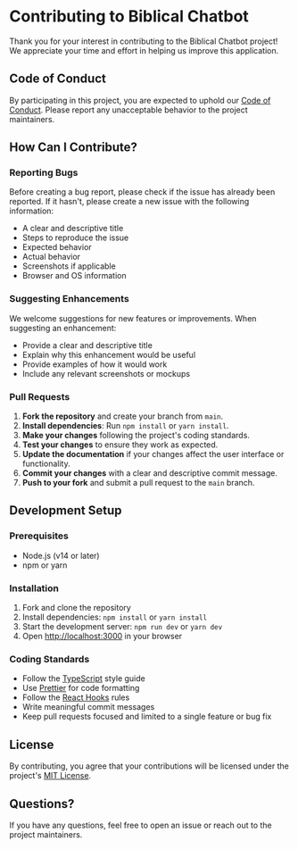 # Contributing to Biblical Chatbot

Thank you for your interest in contributing to the Biblical Chatbot project! We appreciate your time and effort in helping us improve this application.

## Code of Conduct

By participating in this project, you are expected to uphold our [Code of Conduct](CODE_OF_CONDUCT.md). Please report any unacceptable behavior to the project maintainers.

## How Can I Contribute?

### Reporting Bugs

Before creating a bug report, please check if the issue has already been reported. If it hasn't, please create a new issue with the following information:

- A clear and descriptive title
- Steps to reproduce the issue
- Expected behavior
- Actual behavior
- Screenshots if applicable
- Browser and OS information

### Suggesting Enhancements

We welcome suggestions for new features or improvements. When suggesting an enhancement:

- Provide a clear and descriptive title
- Explain why this enhancement would be useful
- Provide examples of how it would work
- Include any relevant screenshots or mockups

### Pull Requests

1. **Fork the repository** and create your branch from `main`.
2. **Install dependencies**: Run `npm install` or `yarn install`.
3. **Make your changes** following the project's coding standards.
4. **Test your changes** to ensure they work as expected.
5. **Update the documentation** if your changes affect the user interface or functionality.
6. **Commit your changes** with a clear and descriptive commit message.
7. **Push to your fork** and submit a pull request to the `main` branch.

## Development Setup

### Prerequisites

- Node.js (v14 or later)
- npm or yarn

### Installation

1. Fork and clone the repository
2. Install dependencies: `npm install` or `yarn install`
3. Start the development server: `npm run dev` or `yarn dev`
4. Open [http://localhost:3000](http://localhost:3000) in your browser

### Coding Standards

- Follow the [TypeScript](https://www.typescriptlang.org/docs/) style guide
- Use [Prettier](https://prettier.io/) for code formatting
- Follow the [React Hooks](https://reactjs.org/docs/hooks-rules.html) rules
- Write meaningful commit messages
- Keep pull requests focused and limited to a single feature or bug fix

## License

By contributing, you agree that your contributions will be licensed under the project's [MIT License](LICENSE).

## Questions?

If you have any questions, feel free to open an issue or reach out to the project maintainers.
